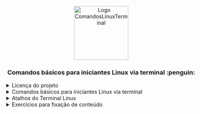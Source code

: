 <p align="center">
  <img src="https://cdn-icons-png.flaticon.com/512/1/1741.png" width="144px" alt="Logo ComandosLinuxTerminal"/> 
</p>

<h3 align="center">Comandos básicos para iniciantes Linux via terminal :penguin:</h1>

<details>
<summary>Licença do projeto</summary>

A [logo](https://www.flaticon.com/br/icone-gratis/computador-linux_1741) desse projeto de código fonte aberto possui a licença "[Flaticon](https://www.flaticon.com)" de forma gratuita para uso pessoal e comercial com atribuição. A logo foi disponibilizada pelo [Freepik](https://br.freepik.com/) através do [Flaticon](https://www.flaticon.com). 

A licença desse projeto é [gdcodedev](https://github.com/gdcodedev)

</details>

<details>
<summary>Comandos básicos para iniciantes Linux via terminal </summary>

##### Comando utilizado para listar arquivos e diretórios
```ruby
> ls
```

##### Comando utilizado para ir a um diretório
```ruby
> cd
```

##### Comando para listar diretórios com detalhes
```ruby
> ls -l
```

##### Comando para utilizado para ir a raiz do sistema
```ruby
> cd /
``` 

##### Comando utilizado para voltar a pasta anterior
```ruby
> cd ..
``` 

##### Comando para abrir o manual
```ruby
> man
```

##### Comando utilizado para voltar a pasta pessoal
```ruby
> cd ~
```

##### Comando para exibir o histórico de comandos no terminal
```ruby
> history
```

##### Comando utilizado para mover um arquivo
```ruby
> mv
``` 

Exemplos prático 1 - criar uma pasta chamada "Teste"
```ruby
> mv Testev
``` 

Exemplos prático 2 - mudar o nome da pasta criada com o nome "Teste" para "Linux"
```ruby
> mv Teste Linux
``` 

##### Comando utilizado para criar arquivos sem conteúdos
```ruby
> touch
``` 

Exemplo prático - criar um arquivo chamado teste.txt" 
```ruby
> touch teste.txt
```

##### Comando utilizado para efetuar cópia de arquivo
```ruby
> cp
```

##### Comando utilizado para limpar o terminal
```ruby
> clearv 
```

##### Comando específico para remover diretórios
```ruby
> rmdir
```

##### Comando utilizado para remover arquivos
```ruby
> rm
```

##### Comando utilizado para move um diretório para o diretório pessoal 
```ruby
> mv ~
```

##### Comando para forçar a remoção de diretório
```ruby
> rm -r
```

##### Comando para exibir o arquivo de ajuda
```ruby
> --help
```

##### Comando utilizado para sair do terminal
```ruby
> exit
``` 

</details>

<details>
<summary>Atalhos do Terminal Linux </summary>
  
- `Ctrl + C` - cancela o comando atual em funcionamento.
- `Ctrl + Z` - pausa o comando atual, em primeiuro plano ou segundo plano.
- `Ctrl + D` - faz logout da sessão atual.
- `Ctrl + w` - apaga última  palavra na linha atual.
- `Ctrl + U` - apaga a linha inteira.
- `Ctrl + R` - busca um comando recente.
- `!!` - repete o último comando.
- `exit` - comando utilizado para fechar o terminal.

</details>

<details>
<summary> Exercícios para fixação de conteúdo </summary>

- [x]  Abra o Terminal.
- [x] Crie uma Pasta de nome Exercícios dentro da Pasta Documents.
- [x] Mova esta Pasta para o diretório Pessoal.
- [x] Crie um arquivo vazio de nome teste1.txt dentro da Pasta Exercícios.
- [x] Renomeie este Arquivo como teste2.txt
- [x] Crie uma cópia deste arquivo na Pasta Downloads.
- [x] Exiba todos os comandos digitados no Terminal.
- [x] Execute a ajuda do comando ls.
- [x] Pare a execução do manual.
- [x] Execute o manual do comando mv.
- [x] Saia do manual utilizando a tecla  Q.
- [x] Exclua a pasta Exercícios.
- [x] Exclua o arquivo teste2.txt 
- [x] Limpe o terminal.
- [x] Utilize o comando **exit** para sair do terminal.

</details>
